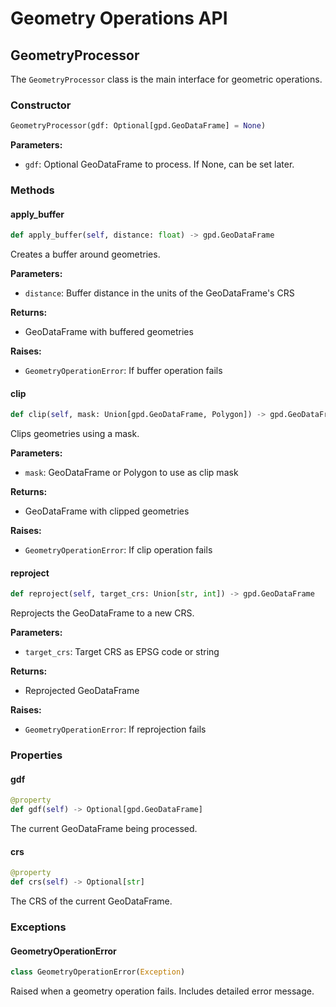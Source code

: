 # Geometry Operations API

## GeometryProcessor

The `GeometryProcessor` class is the main interface for geometric operations.

### Constructor

```python
GeometryProcessor(gdf: Optional[gpd.GeoDataFrame] = None)
```

**Parameters:**

- `gdf`: Optional GeoDataFrame to process. If None, can be set later.

### Methods

#### apply_buffer

```python
def apply_buffer(self, distance: float) -> gpd.GeoDataFrame
```

Creates a buffer around geometries.

**Parameters:**

- `distance`: Buffer distance in the units of the GeoDataFrame's CRS

**Returns:**

- GeoDataFrame with buffered geometries

**Raises:**
- `GeometryOperationError`: If buffer operation fails

#### clip

```python
def clip(self, mask: Union[gpd.GeoDataFrame, Polygon]) -> gpd.GeoDataFrame
```

Clips geometries using a mask.

**Parameters:**

- `mask`: GeoDataFrame or Polygon to use as clip mask

**Returns:**

- GeoDataFrame with clipped geometries

**Raises:**

- `GeometryOperationError`: If clip operation fails

#### reproject

```python
def reproject(self, target_crs: Union[str, int]) -> gpd.GeoDataFrame
```

Reprojects the GeoDataFrame to a new CRS.

**Parameters:**

- `target_crs`: Target CRS as EPSG code or string

**Returns:**

- Reprojected GeoDataFrame

**Raises:**

- `GeometryOperationError`: If reprojection fails

### Properties

#### gdf

```python
@property
def gdf(self) -> Optional[gpd.GeoDataFrame]
```

The current GeoDataFrame being processed.

#### crs

```python
@property
def crs(self) -> Optional[str]
```

The CRS of the current GeoDataFrame.

### Exceptions

#### GeometryOperationError

```python
class GeometryOperationError(Exception)
```

Raised when a geometry operation fails. Includes detailed error message.
